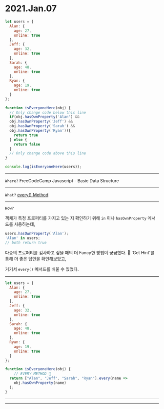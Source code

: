 # 2021.Jan.07

```js
let users = {
  Alan: {
    age: 27,
    online: true
  },
  Jeff: {
    age: 32,
    online: true
  },
  Sarah: {
    age: 48,
    online: true
  },
  Ryan: {
    age: 19,
    online: true
  }
};

function isEveryoneHere(obj) {
  // Only change code below this line
  if(obj.hasOwnProperty('Alan') &&
  obj.hasOwnProperty('Jeff') &&
  obj.hasOwnProperty('Sarah') &&
  obj.hasOwnProperty('Ryan')){
    return true
  } else {
    return false
  }
  // Only change code above this line
}

console.log(isEveryoneHere(users));
```
------

`Where?` FreeCodeCamp Javascript - Basic Data Structure

------

`What?` [every() Method](https://developer.mozilla.org/en-US/docs/Web/JavaScript/Reference/Global_Objects/Array/every)

------

`How?` 

객체가 특정 프로퍼티를 가지고 있는 지 확인하기 위해 `in` 이나 `hasOwnProperty` 메서드를 사용하는데, 

```js
users.hasOwnProperty('Alan');
'Alan' in users;
// both return true
```

다중의 프로퍼티를 검사하고 싶을 때의 더 Fancy한 방법이 궁금했다. 💅 'Get Hint'를 통해 더 좋은 답안을 확인해보았고, 

거기서 `every()` 메서드를 배울 수 있었다. 

------

```js
let users = {
  Alan: {
    age: 27,
    online: true
  },
  Jeff: {
    age: 32,
    online: true
  },
  Sarah: {
    age: 48,
    online: true
  },
  Ryan: {
    age: 19,
    online: true
  }
};

function isEveryoneHere(obj) {
    // EVERY METHOD 🌟
  return ["Alan", "Jeff", "Sarah", "Ryan"].every(name =>
    obj.hasOwnProperty(name)
  );
}
```

------
------
